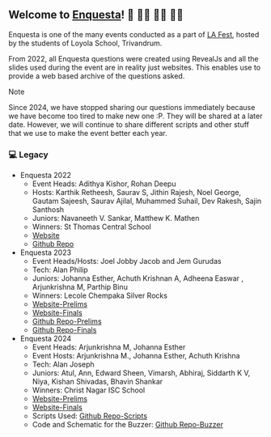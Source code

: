 ## Welcome to [Enquesta](https://github.com/Enquesta)! 👋 👋🏿 👋🏻 👋🏽

Enquesta is one of the many events conducted as a part of [LA Fest](https://lafest.in/), hosted by the students of Loyola School, Trivandrum.

From 2022, all Enquesta questions were created using RevealJs and all the slides used during the event are in reality just websites. This enables use to
provide a web based archive of the questions asked.

> [!NOTE]
> Since 2024, we have stopped sharing our questions immediately because we have become too tired to make new one :P. They will be shared at a later date.
However, we will continue to share different scripts and other stuff that we use to make the event better each year.

### 💻 Legacy
- Enquesta 2022
  - Event Heads: Adithya Kishor, Rohan Deepu
  - Hosts: Karthik Retheesh, Saurav S, Jithin Rajesh, Noel George, Gautam Sajeesh, Saurav Ajilal,  Muhammed Suhail, Dev Rakesh, Sajin Santhosh
  - Juniors: Navaneeth V. Sankar, Matthew K. Mathen
  - Winners: St Thomas Central School
  - [Website](https://enquesta.github.io/enquesta2022/)
  - [Github Repo](https://github.com/Enquesta/enquesta2022)
- Enquesta 2023
  - Event Heads/Hosts: Joel Jobby Jacob and Jem Gurudas
  - Tech: Alan Philip
  - Juniors: Johanna Esther, Achuth Krishnan A, Adheena Easwar , Arjunkrishna M, Parthip Binu
  - Winners: Lecole Chempaka Silver Rocks
  - [Website-Prelims](https://enquesta.github.io/enquesta2023-prelims/)
  - [Website-Finals](https://enquesta.github.io/enquesta2023-finals/)
  - [Github Repo-Prelims](https://github.com/Enquesta/enquesta2023-prelims)
  - [Github Repo-Finals](https://github.com/Enquesta/enquesta2023-finals)
- Enquesta 2024
  - Event Heads: Arjunkrishna M, Johanna Esther
  - Event Hosts: Arjunkrishna M., Johanna Esther, Achuth Krishna
  - Tech: Alan Joseph
  - Juniors: Atul, Ann, Edward Sheen, Vimarsh, Abhiraj, Siddarth K V, Niya, Kishan Shivadas, Bhavin Shankar
  - Winners: Christ Nagar ISC School
  - [Website-Prelims](https://enquesta.github.io/enquesta2024-prelims/)
  - [Website-Finals](https://enquesta.github.io/enquesta2024-finals/)
  - Scripts Used: [Github Repo-Scripts](https://github.com/Enquesta/enquesta2024-scripts)
  - Code and Schematic for the Buzzer: [Github Repo-Buzzer](https://github.com/Enquesta/enquesta-buzzer-code)
